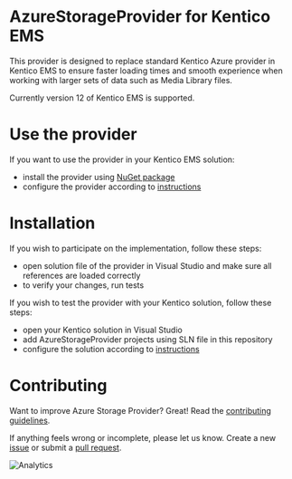 # AzureStorageProvider for Kentico EMS

This provider is designed to replace standard Kentico Azure provider in Kentico EMS to ensure faster loading times and smooth experience when working with larger sets of data such as Media Library files.

Currently version 12 of Kentico EMS is supported.

# Use the provider
If you want to use the provider in your Kentico EMS solution:
* install the provider using [NuGet package](https://github.com/Kentico/AzureStorageProvider/blob/master/k12/KenticoAzureStorageProvider.12.0.0.nupkg)
* configure the provider according to [instructions](https://github.com/Kentico/AzureStorageProvider/blob/master/INSTRUCTIONS.md)

# Installation
If you wish to participate on the implementation, follow these steps:
* open solution file of the provider in Visual Studio and make sure all references are loaded correctly
* to verify your changes, run tests

If you wish to test the provider with your Kentico solution, follow these steps:
* open your Kentico solution in Visual Studio
* add AzureStorageProvider projects using SLN file in this repository
* configure the solution according to [instructions](https://github.com/Kentico/AzureStorageProvider/blob/master/INSTRUCTIONS.md)

# Contributing
Want to improve Azure Storage Provider? Great! Read the [contributing guidelines](https://github.com/Kentico/AzureStorageProvider/blob/master/CONTRIBUTING.md).

If anything feels wrong or incomplete, please let us know. Create a new [issue](https://github.com/Kentico/AzureStorageProvider/issues/new) or submit a [pull request](https://help.github.com/articles/using-pull-requests/).

![Analytics](https://kentico-ga-beacon.azurewebsites.net/api/UA-69014260-4/Kentico/AzureStorageProvider?pixel)
